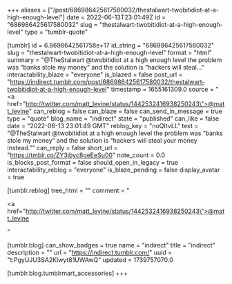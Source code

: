 +++
aliases = ["/post/686986425617580032/thestalwart-twobitidiot-at-a-high-enough-level"]
date = 2022-06-13T23:01:49Z
id = "686986425617580032"
slug = "thestalwart-twobitidiot-at-a-high-enough-level"
type = "tumblr-quote"

[tumblr]
id = 6.8698642561758e+17
id_string = "686986425617580032"
slug = "thestalwart-twobitidiot-at-a-high-enough-level"
format = "html"
summary = "@TheStalwart @twobitidiot at a high enough level the problem was “banks stole my money” and the solution is “hackers will steal..."
interactability_blaze = "everyone"
is_blazed = false
post_url = "https://indirect.tumblr.com/post/686986425617580032/thestalwart-twobitidiot-at-a-high-enough-level"
timestamp = 1655161309.0
source = "<a href=\"http://twitter.com/matt_levine/status/1442532416938250243\">@matt_levine</a>"
can_reblog = false
can_blaze = false
can_send_in_message = true
type = "quote"
blog_name = "indirect"
state = "published"
can_like = false
date = "2022-06-13 23:01:49 GMT"
reblog_key = "noQItvLL"
text = "@TheStalwart @twobitidiot at a high enough level the problem was &ldquo;banks stole my money&rdquo; and the solution is &ldquo;hackers will steal your money instead.&rdquo;"
can_reply = false
short_url = "https://tmblr.co/ZY3jbyc8geEeSu00"
note_count = 0.0
is_blocks_post_format = false
should_open_in_legacy = true
interactability_reblog = "everyone"
is_blaze_pending = false
display_avatar = true

[tumblr.reblog]
tree_html = ""
comment = "<p><a href=\"http://twitter.com/matt_levine/status/1442532416938250243\">@matt_levine</a></p>"

[tumblr.blog]
can_show_badges = true
name = "indirect"
title = "indirect"
description = ""
url = "https://indirect.tumblr.com/"
uuid = "t:PgyUJU3SA2Klwyt81UWAwQ"
updated = 1739757070.0

[tumblr.blog.tumblrmart_accessories]
+++
